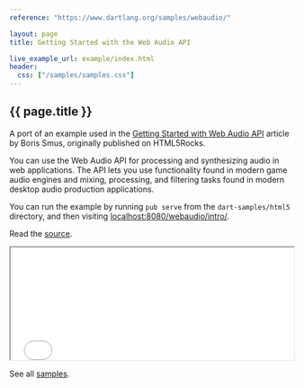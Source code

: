```yaml
---
reference: "https://www.dartlang.org/samples/webaudio/"

layout: page
title: Getting Started with the Web Audio API

live_example_url: example/index.html
header:
  css: ["/samples/samples.css"]
---
```


## {{ page.title }}

A port of an example used in the
[Getting Started with Web Audio API](http://www.html5rocks.com/en/tutorials/webaudio/intro/)
article by Boris Smus, originally published on HTML5Rocks.

You can use the Web Audio API for processing and synthesizing audio in web
applications. The API lets you use functionality found in modern game audio
engines and mixing, processing, and filtering tasks found in modern desktop
audio production applications.

You can run the example by running `pub serve` from the `dart-samples/html5`
directory, and then visiting
[localhost:8080/webaudio/intro/](http://localhost:8080/webaudio/intro/).

Read the
[source](https://github.com/dart-lang/dart-samples/tree/master/html5/web/webaudio/intro).

<iframe class="running-app-frame"
        style="height:200px;width:100%;"
        src="{{page.live_example_url}}">
</iframe>

See all [samples](/samples/).
